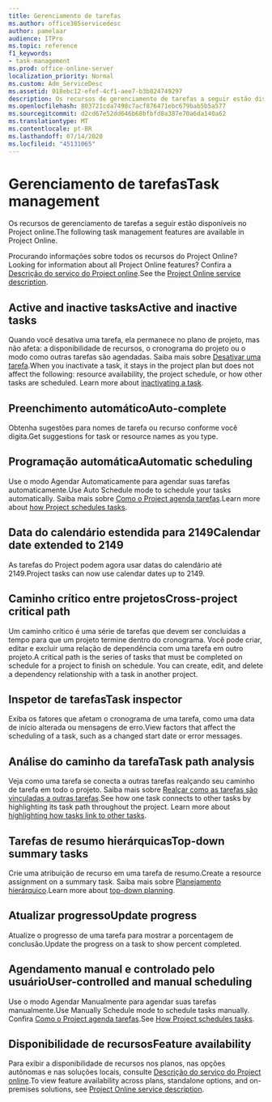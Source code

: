 ```yaml
---
title: Gerenciamento de tarefas
ms.author: office365servicedesc
author: pamelaar
audience: ITPro
ms.topic: reference
f1_keywords:
- task-management
ms.prod: office-online-server
localization_priority: Normal
ms.custom: Adm_ServiceDesc
ms.assetid: 018ebc12-efef-4cf1-aee7-b3b024749297
description: Os recursos de gerenciamento de tarefas a seguir estão disponíveis no Project online.
ms.openlocfilehash: 803721cda7498c7acf876471ebc679bab5b5a577
ms.sourcegitcommit: d2cd67e52dd646b68bfbfd8a387e70a6da140a62
ms.translationtype: MT
ms.contentlocale: pt-BR
ms.lasthandoff: 07/14/2020
ms.locfileid: "45131065"
---
```

# <a name="task-management"></a><span data-ttu-id="70992-103">Gerenciamento de tarefas</span><span class="sxs-lookup"><span data-stu-id="70992-103">Task management</span></span>

<span data-ttu-id="70992-104">Os recursos de gerenciamento de tarefas a seguir estão disponíveis no Project online.</span><span class="sxs-lookup"><span data-stu-id="70992-104">The following task management features are available in Project Online.</span></span>
  
<span data-ttu-id="70992-105">Procurando informações sobre todos os recursos do Project Online?</span><span class="sxs-lookup"><span data-stu-id="70992-105">Looking for information about all Project Online features?</span></span> <span data-ttu-id="70992-106">Confira a [Descrição do serviço do Project online](project-online-service-description.md).</span><span class="sxs-lookup"><span data-stu-id="70992-106">See the [Project Online service description](project-online-service-description.md).</span></span>
  
## <a name="active-and-inactive-tasks"></a><span data-ttu-id="70992-107">Active and inactive tasks</span><span class="sxs-lookup"><span data-stu-id="70992-107">Active and inactive tasks</span></span>

<span data-ttu-id="70992-p102">Quando você desativa uma tarefa, ela permanece no plano de projeto, mas não afeta: a disponibilidade de recursos, o cronograma do projeto ou o modo como outras tarefas são agendadas. Saiba mais sobre [Desativar uma tarefa](https://go.microsoft.com/fwlink/p/?LinkId=271335).</span><span class="sxs-lookup"><span data-stu-id="70992-p102">When you inactivate a task, it stays in the project plan but does not affect the following: resource availability, the project schedule, or how other tasks are scheduled. Learn more about [inactivating a task](https://go.microsoft.com/fwlink/p/?LinkId=271335).</span></span>
  
## <a name="auto-complete"></a><span data-ttu-id="70992-110">Preenchimento automático</span><span class="sxs-lookup"><span data-stu-id="70992-110">Auto-complete</span></span>

<span data-ttu-id="70992-111">Obtenha sugestões para nomes de tarefa ou recurso conforme você digita.</span><span class="sxs-lookup"><span data-stu-id="70992-111">Get suggestions for task or resource names as you type.</span></span> 
  
## <a name="automatic-scheduling"></a><span data-ttu-id="70992-112">Programação automática</span><span class="sxs-lookup"><span data-stu-id="70992-112">Automatic scheduling</span></span>

<span data-ttu-id="70992-113">Use o modo Agendar Automaticamente para agendar suas tarefas automaticamente.</span><span class="sxs-lookup"><span data-stu-id="70992-113">Use Auto Schedule mode to schedule your tasks automatically.</span></span> <span data-ttu-id="70992-114">Saiba mais sobre [Como o Project agenda tarefas](https://go.microsoft.com/fwlink/p/?LinkId=271331).</span><span class="sxs-lookup"><span data-stu-id="70992-114">Learn more about [how Project schedules tasks](https://go.microsoft.com/fwlink/p/?LinkId=271331).</span></span> 
  
## <a name="calendar-date-extended-to-2149"></a><span data-ttu-id="70992-115">Data do calendário estendida para 2149</span><span class="sxs-lookup"><span data-stu-id="70992-115">Calendar date extended to 2149</span></span>

<span data-ttu-id="70992-116">As tarefas do Project podem agora usar datas do calendário até 2149.</span><span class="sxs-lookup"><span data-stu-id="70992-116">Project tasks can now use calendar dates up to 2149.</span></span> 
  
## <a name="cross-project-critical-path"></a><span data-ttu-id="70992-117">Caminho crítico entre projetos</span><span class="sxs-lookup"><span data-stu-id="70992-117">Cross-project critical path</span></span>

<span data-ttu-id="70992-p104">Um caminho crítico é uma série de tarefas que devem ser concluídas a tempo para que um projeto termine dentro do cronograma. Você pode criar, editar e excluir uma relação de dependência com uma tarefa em outro projeto.</span><span class="sxs-lookup"><span data-stu-id="70992-p104">A critical path is the series of tasks that must be completed on schedule for a project to finish on schedule. You can create, edit, and delete a dependency relationship with a task in another project.</span></span> 
  
## <a name="task-inspector"></a><span data-ttu-id="70992-120">Inspetor de tarefas</span><span class="sxs-lookup"><span data-stu-id="70992-120">Task inspector</span></span>

<span data-ttu-id="70992-121">Exiba os fatores que afetam o cronograma de uma tarefa, como uma data de início alterada ou mensagens de erro.</span><span class="sxs-lookup"><span data-stu-id="70992-121">View factors that affect the scheduling of a task, such as a changed start date or error messages.</span></span>
  
## <a name="task-path-analysis"></a><span data-ttu-id="70992-122">Análise do caminho da tarefa</span><span class="sxs-lookup"><span data-stu-id="70992-122">Task path analysis</span></span>

<span data-ttu-id="70992-p105">Veja como uma tarefa se conecta a outras tarefas realçando seu caminho de tarefa em todo o projeto. Saiba mais sobre [Realçar como as tarefas são vinculadas a outras tarefas](https://go.microsoft.com/fwlink/p/?LinkId=271345).</span><span class="sxs-lookup"><span data-stu-id="70992-p105">See how one task connects to other tasks by highlighting its task path throughout the project. Learn more about [highlighting how tasks link to other tasks](https://go.microsoft.com/fwlink/p/?LinkId=271345).</span></span>
  
## <a name="top-down-summary-tasks"></a><span data-ttu-id="70992-125">Tarefas de resumo hierárquicas</span><span class="sxs-lookup"><span data-stu-id="70992-125">Top-down summary tasks</span></span>

<span data-ttu-id="70992-126">Crie uma atribuição de recurso em uma tarefa de resumo.</span><span class="sxs-lookup"><span data-stu-id="70992-126">Create a resource assignment on a summary task.</span></span> <span data-ttu-id="70992-127">Saiba mais sobre [Planejamento hierárquico](https://go.microsoft.com/fwlink/p/?LinkId=271333).</span><span class="sxs-lookup"><span data-stu-id="70992-127">Learn more about [top-down planning](https://go.microsoft.com/fwlink/p/?LinkId=271333).</span></span>
  
## <a name="update-progress"></a><span data-ttu-id="70992-128">Atualizar progresso</span><span class="sxs-lookup"><span data-stu-id="70992-128">Update progress</span></span>

<span data-ttu-id="70992-129">Atualize o progresso de uma tarefa para mostrar a porcentagem de conclusão.</span><span class="sxs-lookup"><span data-stu-id="70992-129">Update the progress on a task to show percent completed.</span></span>
  
## <a name="user-controlled-and-manual-scheduling"></a><span data-ttu-id="70992-130">Agendamento manual e controlado pelo usuário</span><span class="sxs-lookup"><span data-stu-id="70992-130">User-controlled and manual scheduling</span></span>

<span data-ttu-id="70992-131">Use o modo Agendar Manualmente para agendar suas tarefas manualmente.</span><span class="sxs-lookup"><span data-stu-id="70992-131">Use Manually Schedule mode to schedule tasks manually.</span></span> <span data-ttu-id="70992-132">Confira [Como o Project agenda tarefas](https://go.microsoft.com/fwlink/p/?LinkId=271331).</span><span class="sxs-lookup"><span data-stu-id="70992-132">See [How Project schedules tasks](https://go.microsoft.com/fwlink/p/?LinkId=271331).</span></span>
  
## <a name="feature-availability"></a><span data-ttu-id="70992-133">Disponibilidade de recursos</span><span class="sxs-lookup"><span data-stu-id="70992-133">Feature availability</span></span>

<span data-ttu-id="70992-134">Para exibir a disponibilidade de recursos nos planos, nas opções autônomas e nas soluções locais, consulte [Descrição do serviço do Project online](project-online-service-description.md).</span><span class="sxs-lookup"><span data-stu-id="70992-134">To view feature availability across plans, standalone options, and on-premises solutions, see [Project Online service description](project-online-service-description.md).</span></span>
  